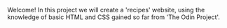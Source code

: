Welcome! In this project we will create a 'recipes' website, using the knowledge of basic HTML and CSS gained so far from 'The Odin Project'.
